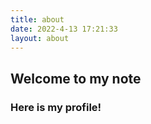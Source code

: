 ```yaml
---
title: about
date: 2022-4-13 17:21:33
layout: about
---
```


## Welcome to my note

### Here is my profile!

